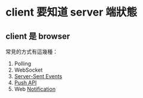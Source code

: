 # client 要知道 server 端狀態

## client 是 browser

常見的方式有這幾種：

1. Polling
1. WebSocket
1. [Server-Sent Events](https://developer.mozilla.org/en-US/docs/Web/API/Server-sent_events)
1. [Push API](https://developer.mozilla.org/en-US/docs/Web/API/Push_API)
1. Web [Notification](https://developer.mozilla.org/en-US/docs/Web/API/Notification)

